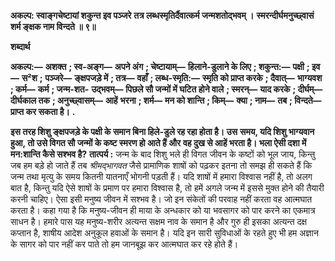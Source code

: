 **अकल्प: स्वाङ्गचेष्टायां शकुन्त इव पञ्जरे** **तत्र लब्धस्मृतिर्दैवात्कर्म जन्मशतोद्भवम् ।** **स्मरन्दीर्घमनुच्छ्वासं शर्म ङ्क्षक नाम विन्दते ॥ ९॥** 

**शब्दार्थ** 

**अकल्प:—** **अशक्त** **; स्व-अङ्ग—** **अपने अंग** **; चेष्टायाम्—** **हिलाने-डुलाने के लिए** **; शकुन्त:—** **पक्षी** **; इव—** **स²श** **;** **पञ्जरे—** **ङ्क्षपजड़े में** **; तत्र—** **वहाँ** **; लब्ध-स्मृति:—** **स्मृति को प्राप्त करके** **; दैवात्—** **भाग्यवश** **; कर्म—** **कर्म** **; जन्म-शत-** **उद्भवम्—** **पिछले सौ जन्मों में घटित होने वाले** **; स्मरन्—** **याद करके** **; दीर्घम्—** **दीर्घकाल तक** **; अनुच्छ्वासम्—** **आहें** **भरना** **; शर्म—** **मन को शान्ति** **; किम्—** **क्या** **; नाम—** **तब** **; विन्दते—** **प्राप्त कर सकता है।** **.** 

**इस तरह शिशु ङ्क्षपजड़े के पक्षी के समान बिना हिले-डुले रह रहा होता है। उस** **समय, यदि शिशु भाग्यवान हुआ, तो उसे विगत सौ जन्मों के कष्ट स्मरण हो आते हैं और** **वह दुख से आहें भरता है। भला ऐसी दशा में मन:शान्ति कैसे सश्भव है?** **तात्पर्य :** जन्म के बाद शिशु भले ही विगत जीवन के कष्टों को भूल जाय, किन्तु जब हम बड़े हो जाते हैं तब *श्रीमद्भागवत* जैसे प्रामाणिक शाषों को पढ़कर इतना तो समझ ही सकते हैं कि जन्म तथा मृत्यु के समय कितनी यातनाएँ भोगनी पड़ती हैं। यदि शाषों में हमारा विश्वास नहीं है, तो अलग बात है, किन्तु यदि ऐसे शाषों के प्रमाण पर हमारा विश्वास है, तो हमें अगले जन्म में इससे मुक्त होने की तैयारी करनी चाहिए। ऐसा इसी मनुष्य जीवन में सश्भव है। जो इन संकेतों की परवाह नहीं करता वह आत्मघात करता है। कहा गया है कि मनुष्य-जीवन ही माया के अन्धकार को या भवसागर को पार करने का एकमात्र साधन है। हमारे पास यह मनुष्य-शरीर अत्यन्त सक्षम नाव के समान है और गुरु ही इसका अत्यन्त दक्ष कप्तान है, शाषीय आदेश अनुकूल हवाओं के समान है। यदि इन सारी सुविधाओं के रहते हुए भी हम अज्ञान के सागर को पार नहीं कर पाते तो हम जानबूझ कर आत्मघात कर रहे होते हैं।  